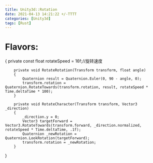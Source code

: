 ```yaml
---
title: Unity3d::Rotation
date: 2021-04-13 14:21:22 +/-TTTT
categories: [Unity3d]
tags: [Rust]
---
```


# Flavors:
{
        private const float rotateSpeed = 16f;//旋转速度

        private void RotateRotation(Transform transform, float angle)
        {
            Quaternion result = Quaternion.Euler(0, 90 - angle, 0);
            transform.rotation = Quaternion.RotateTowards(transform.rotation, result, rotateSpeed * Time.deltaTime * 100);
        }

        private void RotateCharacter(Transform transform, Vector3 _direction)
        {
            _direction.y = 0;
            Vector3 targetForward = Vector3.RotateTowards(transform.forward, _direction.normalized, rotateSpeed * Time.deltaTime, .1f);
            Quaternion _newRotation = Quaternion.LookRotation(targetForward);
            transform.rotation = _newRotation;
        }
}
